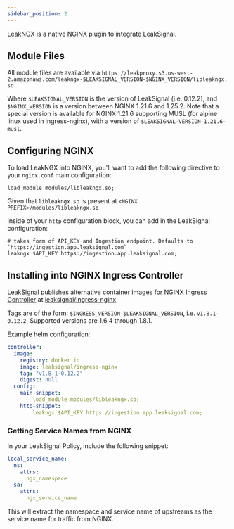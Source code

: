 ```yaml
---
sidebar_position: 2
---
```


LeakNGX is a native NGINX plugin to integrate LeakSignal.

## Module Files

All module files are available via `https://leakproxy.s3.us-west-2.amazonaws.com/leakngx-$LEAKSIGNAL_VERSION-$NGINX_VERSION/libleakngx.so`

Where `$LEAKSIGNAL_VERSION` is the version of LeakSignal (i.e. 0.12.2), and `$NGINX_VERSION` is a version between NGINX 1.21.6 and 1.25.2.
Note that a special version is available for NGINX 1.21.6 supporting MUSL (for alpine linux used in ingress-nginx), with a version of `$LEAKSIGNAL-VERSION-1.21.6-musl`.

## Configuring NGINX

To load LeakNGX into NGINX, you'll want to add the following directive to your `nginx.conf` main configuration:
```
load_module modules/libleakngx.so;
```
Given that `libleakngx.so` is present at `<NGINX PREFIX>/modules/libleakngx.so`

Inside of your `http` configuration block, you can add in the LeakSignal configuration:
```
# takes form of API_KEY and Ingestion endpoint. Defaults to `https://ingestion.app.leaksignal.com`
leakngx $API_KEY https://ingestion.app.leaksignal.com;
```

## Installing into NGINX Ingress Controller

LeakSignal publishes alternative container images for [NGINX Ingress Controller](https://github.com/kubernetes/ingress-nginx) at [leaksignal/ingress-nginx](https://hub.docker.com/r/leaksignal/ingress-nginx)

Tags are of the form: `$INGRESS_VERSION-$LEAKSIGNAL_VERSION`, i.e. `v1.8.1-0.12.2`. Supported versions are 1.6.4 through 1.8.1.

Example helm configuration:
```yaml
controller:
  image:
    registry: docker.io
    image: leaksignal/ingress-nginx
    tag: "v1.8.1-0.12.2"
    digest: null
  config:
    main-snippet:
        load_module modules/libleakngx.so;
    http-snippet:
        leakngx $API_KEY https://ingestion.app.leaksignal.com;

```

### Getting Service Names from NGINX

In your LeakSignal Policy, include the following snippet:

```yaml
local_service_name:
  ns:
    attrs:
      ngx_namespace
  sa:
    attrs:
      ngx_service_name
```

This will extract the namespace and service name of upstreams as the service name for traffic from NGINX.